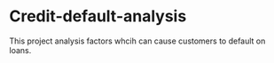 # Credit-default-analysis
This project analysis factors whcih can cause customers to default on loans.
